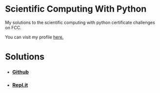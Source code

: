 # Scientific Computing With Python

My solutions to the scientific computing with python certificate challenges on FCC.

You can visit my profile [here.](https://freecodecamp.org/ret2christian)

# Solutions

- ### [Github](https://github.com/chrvstian/sci-computing-with-python-cert)
- ### [Repl.it](https://replit.com/@null-ptrs?path=folder/Scientific%20Computing%20With%20Python%20Solutions)
